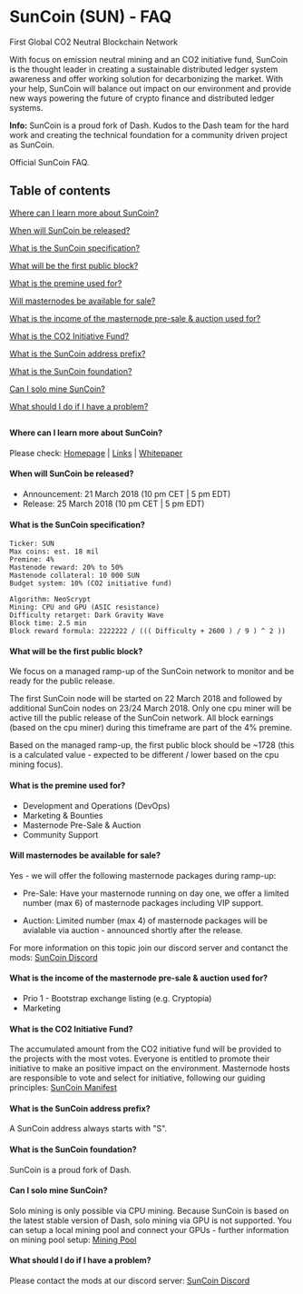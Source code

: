 # SunCoin (SUN) - FAQ

First Global CO2 Neutral Blockchain Network

With focus on emission neutral mining and an CO2 initiative fund, SunCoin is the thought leader in creating a sustainable distributed ledger system awareness and offer working solution for decarbonizing the market. With your help, SunCoin will balance out impact on our environment and provide new ways powering the future of crypto finance and distributed ledger systems.

**Info:** SunCoin is a proud fork of Dash. Kudos to the Dash team for the hard work and creating the technical foundation for a community driven project as SunCoin.

Official SunCoin FAQ.

## Table of contents

[Where can I learn more about SunCoin?](#where-can-i-learn-more-about-suncoin)

[When will SunCoin be released?](#when-will-suncoin-be-released)

[What is the SunCoin specification?](#what-is-the-suncoin-specification)

[What will be the first public block?](#what-will-be-the-first-public-block)

[What is the premine used for?](#what-is-the-premine-used-for)

[Will masternodes be available for sale?](#will-masternodes-be-available-for-sale)

[What is the income of the masternode pre-sale & auction used for?](#what-is-the-income-of-the-masternode-pre-sale--auction-used-for)

[What is the CO2 Initiative Fund?](#what-is-the-co2-initiative-fund)

[What is the SunCoin address prefix?](#what-is-the-suncoin-address-prefix)

[What is the SunCoin foundation?](#what-is-the-suncoin-foundation)

[Can I solo mine SunCoin?](#can-i-solo-mine-suncoin)

[What should I do if I have a problem?](#what-should-i-do-if-i-have-a-problem)

## 

#### Where can I learn more about SunCoin?

Please check: [Homepage](http://www.suncoin-network.com "Homepage") | [Links](https://github.com/suncoin-network/documentation/blob/master/links.md "Links") | [Whitepaper](https://github.com/suncoin-network/documentation/blob/master/suncoin-whitepaper.pdf "Whitepaper")

#### When will SunCoin be released?

- Announcement: 21 March 2018 (10 pm CET | 5 pm EDT)
- Release: 25 March 2018 (10 pm CET | 5 pm EDT)

#### What is the SunCoin specification?

    Ticker: SUN
    Max coins: est. 18 mil
    Premine: 4%
    Mastenode reward: 20% to 50%
    Mastenode collateral: 10 000 SUN
    Budget system: 10% (CO2 initiative fund)

    Algorithm: NeoScrypt
    Mining: CPU and GPU (ASIC resistance)
    Difficulty retarget: Dark Gravity Wave
    Block time: 2.5 min
    Block reward formula: 2222222 / ((( Difficulty + 2600 ) / 9 ) ^ 2 ))

#### What will be the first public block?

We focus on a managed ramp-up of the SunCoin network to monitor and be ready for the public release. 

The first SunCoin node will be started on 22 March 2018 and followed by additional SunCoin nodes on 23/24 March 2018. Only one cpu miner will be active till the public release of the SunCoin network. All block earnings (based on the cpu miner) during this timeframe are part of the 4% premine. 

Based on the managed ramp-up, the first public block should be ~1728 (this is a calculated value - expected to be different / lower based on the cpu mining focus).     

#### What is the premine used for?

- Development and Operations (DevOps)
- Marketing & Bounties
- Masternode Pre-Sale & Auction
- Community Support  

#### Will masternodes be available for sale?

Yes - we will offer the following masternode packages during ramp-up:

- Pre-Sale: Have your masternode running on day one, we offer a limited number (max 6) of masternode packages including VIP support.

- Auction: Limited number (max 4) of masternode packages will be avialable via auction - announced shortly after the release.

For more information on this topic join our discord server and contanct the mods: [SunCoin Discord](https://discord.gg/Wy7qTWF "Discord")

#### What is the income of the masternode pre-sale & auction used for?

- Prio 1 - Bootstrap exchange listing (e.g. Cryptopia)
- Marketing

#### What is the CO2 Initiative Fund?

The accumulated amount from the CO2 initiative fund will be provided to the projects with the most votes. Everyone is entitled to promote their initiative to make an positive impact on the environment. Masternode hosts are responsible to vote and select for initiative, following our guiding principles: [SunCoin Manifest](http://suncoin-network.com/#manifest "SunCoin Manifest")

#### What is the SunCoin address prefix?

A SunCoin address always starts with "S".

#### What is the SunCoin foundation?

SunCoin is a proud fork of Dash. 

#### Can I solo mine SunCoin?

Solo mining is only possible via CPU mining. Because SunCoin is based on the latest stable version of Dash, solo mining via GPU is not supported. You can setup a local mining pool and connect your GPUs - further information on mining pool setup: [Mining Pool](https://github.com/suncoin-network/miningpool "Mining Pool")

#### What should I do if I have a problem?

Please contact the mods at our discord server: [SunCoin Discord](https://discord.gg/Wy7qTWF "Discord")
